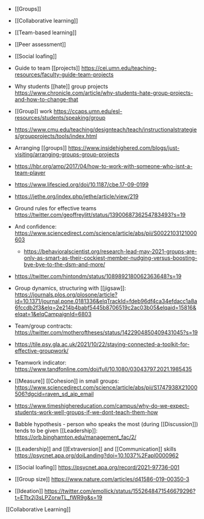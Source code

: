 - [[Groups]]
- [[Collaborative learning]]
- [[Team-based learning]]
- [[Peer assessment]]
- [[Social loafing]]

- Guide to team [[projects]] https://cei.umn.edu/teaching-resources/faculty-guide-team-projects
- Why students [[hate]] group projects https://www.chronicle.com/article/why-students-hate-group-projects-and-how-to-change-that

- [[Group]] work https://ccaps.umn.edu/esl-resources/students/speaking/group

- https://www.cmu.edu/teaching/designteach/teach/instructionalstrategies/groupprojects/tools/index.html

- Arranging [[groups]] https://www.insidehighered.com/blogs/just-visiting/arranging-groups-group-projects

- https://hbr.org/amp/2017/04/how-to-work-with-someone-who-isnt-a-team-player
- https://www.lifescied.org/doi/10.1187/cbe.17-09-0199

- https://jethe.org/index.php/jethe/article/view/219

- Ground rules for effective teams https://twitter.com/geoffreylitt/status/1390068736254783493?s=19

- And confidence: https://www.sciencedirect.com/science/article/abs/pii/S0022103121000603
	-  https://behavioralscientist.org/research-lead-may-2021-groups-are-only-as-smart-as-their-cockiest-member-nudging-versus-boosting-bye-bye-to-the-dsm-and-more/
- https://twitter.com/hintondm/status/1089892180062363648?s=19
- Group dynamics, structuring with [[jigsaw]]: https://journals.plos.org/plosone/article?id=10.1371/journal.pone.0181336&elqTrackId=fdeb96df4ca34efdacc1a8a6fccdb2f3&elq=2e214b4babf5445b8706519c2ac03b05&elqaid=15816&elqat=1&elqCampaignId=6803

- Team/group contracts: https://twitter.com/motheroftheses/status/1422904850409431045?s=19

- https://tile.psy.gla.ac.uk/2021/10/22/staying-connected-a-toolkit-for-effective-groupwork/

- Teamwork indicator: https://www.tandfonline.com/doi/full/10.1080/03043797.2021.1985435

- [[Measure]] [[Cohesion]] in small groups: https://www.sciencedirect.com/science/article/abs/pii/S1747938X21000506?dgcid=raven_sd_aip_email

- https://www.timeshighereducation.com/campus/why-do-we-expect-students-work-well-groups-if-we-dont-teach-them-how

- Babble hypothesis - person who speaks the most (during [[Discussion]]) tends to be given [[Leadership]]: https://orb.binghamton.edu/management_fac/2/
- [[Leadership]] and [[Extraversion]] and [[Communication]] skills https://psycnet.apa.org/doiLanding?doi=10.1037%2Fapl0000962

- [[Social loafing]] https://psycnet.apa.org/record/2021-97736-001

- [[Group size]] https://www.nature.com/articles/d41586-019-00350-3

- [[Ideation]] https://twitter.com/emollick/status/1552648471546679296?t=ETtx2j3sLPZorwTL_fWR9g&s=19

[[Collaborative Learning]]
